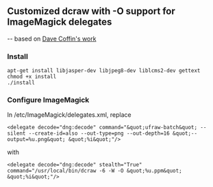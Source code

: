 ## Customized dcraw with -O support for ImageMagick delegates
-- based on [Dave Coffin's work](http://www.cybercom.net/~dcoffin/dcraw/)

### Install
```
apt-get install libjasper-dev libjpeg8-dev liblcms2-dev gettext
chmod +x install
./install
```

### Configure ImageMagick
In /etc/ImageMagick/delegates.xml, replace

`<delegate decode="dng:decode" command="&quot;ufraw-batch&quot; --silent --create-id=also --out-type=png --out-depth=16 &quot;--output=%u.png&quot; &quot;%i&quot;"/>`

with

`<delegate decode="dng:decode" stealth="True" command="/usr/local/bin/dcraw -6 -W -O &quot;%u.ppm&quot; &quot;%i&quot;"/>`
